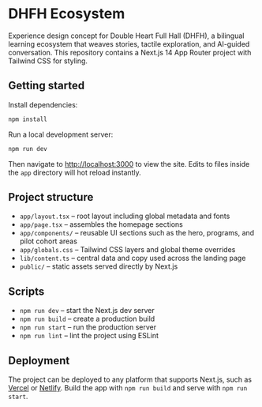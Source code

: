 # DHFH Ecosystem

Experience design concept for Double Heart Full Hall (DHFH), a bilingual learning ecosystem that weaves stories, tactile exploration, and AI-guided conversation. This repository contains a Next.js 14 App Router project with Tailwind CSS for styling.

## Getting started

Install dependencies:

```bash
npm install
```

Run a local development server:

```bash
npm run dev
```

Then navigate to [http://localhost:3000](http://localhost:3000) to view the site. Edits to files inside the `app` directory will hot reload instantly.

## Project structure

- `app/layout.tsx` – root layout including global metadata and fonts
- `app/page.tsx` – assembles the homepage sections
- `app/components/` – reusable UI sections such as the hero, programs, and pilot cohort areas
- `app/globals.css` – Tailwind CSS layers and global theme overrides
- `lib/content.ts` – central data and copy used across the landing page
- `public/` – static assets served directly by Next.js

## Scripts

- `npm run dev` – start the Next.js dev server
- `npm run build` – create a production build
- `npm run start` – run the production server
- `npm run lint` – lint the project using ESLint

## Deployment

The project can be deployed to any platform that supports Next.js, such as [Vercel](https://vercel.com/) or [Netlify](https://www.netlify.com/). Build the app with `npm run build` and serve with `npm run start`.
